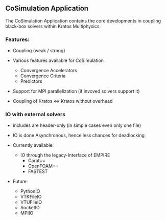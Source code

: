## CoSimulation Application

The CoSimulation Application contains the core developments in coupling black-box solvers within Kratos Multiphysics.

### Features:

- Coupling (weak / strong)

- Various features available for CoSimulation
    - Convergence Accelerators
    - Convergence Criteria
    - Predictors

- Support for MPI parallelization (if invoved solvers support it)

- Coupling of Kratos <=> Kratos without overhead

### IO with external solvers
- includes are header-only (in simple cases even only one file)
- IO is done Asynchronous, hence less chances for deadlocking

- Currently available:
    - IO through the legacy-Interface of EMPIRE
        - Carat++
        - OpenFOAM++
        - FASTEST

- Future:
    - PythonIO
    - VTKFileIO
    - VTUFileIO
    - SocketIO
    - MPIIO